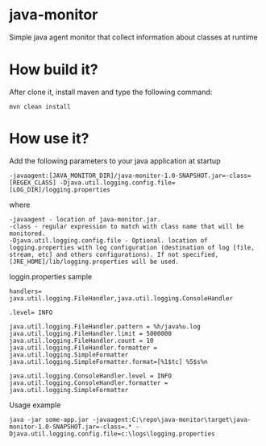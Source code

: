 java-monitor
============

Simple java agent monitor that collect information about classes at runtime


How build it?
=============

After clone it, install maven and type the following command:

```
mvn clean install
```

How use it?
===========

Add the following parameters to your java application at startup

```
-javaagent:[JAVA_MONITOR_DIR]/java-monitor-1.0-SNAPSHOT.jar=-class=[REGEX_CLASS] -Djava.util.logging.config.file=[LOG_DIR]/logging.properties
```
where

```
-javaagent - location of java-monitor.jar.
-class - regular expression to match with class name that will be monitored.
-Djava.util.logging.config.file - Optional. location of logging.properties with log configuration (destination of log [file, stream, etc] and others configurations). If not specified, [JRE_HOME]/lib/logging.properties will be used.
```

loggin.properties sample

```
handlers= java.util.logging.FileHandler,java.util.logging.ConsoleHandler

.level= INFO

java.util.logging.FileHandler.pattern = %h/java%u.log
java.util.logging.FileHandler.limit = 5000000
java.util.logging.FileHandler.count = 10
java.util.logging.FileHandler.formatter = java.util.logging.SimpleFormatter
java.util.logging.SimpleFormatter.format=[%1$tc] %5$s%n 

java.util.logging.ConsoleHandler.level = INFO
java.util.logging.ConsoleHandler.formatter = java.util.logging.SimpleFormatter

```

Usage example

```
java -jar some-app.jar -javaagent:C:\repo\java-monitor\target\java-monitor-1.0-SNAPSHOT.jar=-class=.* -Djava.util.logging.config.file=c:\logs\logging.properties
```
